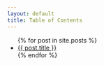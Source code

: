 ```yaml
---
layout: default
title: Table of Contents
---
```


<ul>
  {% for post in site.posts %}
    <li>
      <a href="{{ site.baseurl }}{{ post.url }}">{{ post.title }}</a>
    </li>
  {% endfor %}
</ul>
